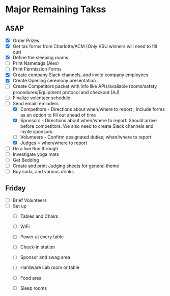 # Major Remaining Takss

## ASAP

- [x] Order Prizes 
- [x] Get tax forms from Charlotte/ACM (Only KSU winners will need to fill out)
- [x] Define the sleeping rooms
- [ ] Print Nametags (Alex)
- [ ] Print Permission Forms
- [x] Create company Slack channels, and invite company employees
- [x] Create Opening ceremony presentation
- [ ] Create Competitors packet with info like APIs/available rooms/safety procedures/Equipment protocol and checkout (AJ)
- [ ] Finalize volenteer schedule
- [ ] Send email reminders
  - [x] Competitors - Directions about when/where to report ; include forms as an option to fill out ahead of time
  - [x] Sponsors - Directions about when/where to report. Should arrive before competitors. We also need to create Slack channels and invite sponsors
  - [ ] Volunteers - Confirm designated duties; when/where to report
  - [x] Judges = when/where to report
- [ ] Do a live Run through
- [ ] Investigate yoga mats
- [ ] Get Bedding
- [ ] Create and print Judging sheets for general theme
- [ ] Buy soda, and various drinks

## Friday

- [ ] Brief Volunteers
- [ ] Set up
  - [ ] Tables and Chairs
  - [ ] WiFi
  - [ ] Power at every table
  - [ ] Check-in station
  - [ ] Sponsor and swag area
  - [ ] Hardware Lab room or table
  - [ ] Food area
  - [ ] Sleep rooms
  
